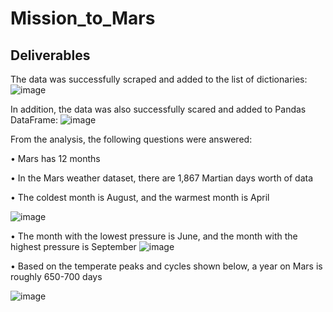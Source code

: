 # Mission_to_Mars
## Deliverables
The data was successfully scraped and added to the list of dictionaries:
![image](https://user-images.githubusercontent.com/111592990/216887228-bc738ff7-9041-4747-828e-3c82ce551b12.png)

In addition, the data was also successfully scared and added to Pandas DataFrame:
![image](https://user-images.githubusercontent.com/111592990/216887287-34796694-bfcb-4006-905c-15f450cd781b.png)

From the analysis, the following questions were answered:

•	Mars has 12 months

•	In the Mars weather dataset, there are 1,867 Martian days worth of data

•	The coldest month is August, and the warmest month is April

![image](https://user-images.githubusercontent.com/111592990/216887323-c065167c-e492-4c17-927a-d2043a4b57c5.png)

•	The month with the lowest pressure is June, and the month with the highest pressure is September
![image](https://user-images.githubusercontent.com/111592990/216887538-2c041ea1-0916-4419-b0a4-c37f986ff759.png)

•	Based on the temperate peaks and cycles shown below, a year on Mars is roughly 650-700 days

![image](https://user-images.githubusercontent.com/111592990/216887589-680f31ab-a479-4555-a3bc-79471264249c.png)


